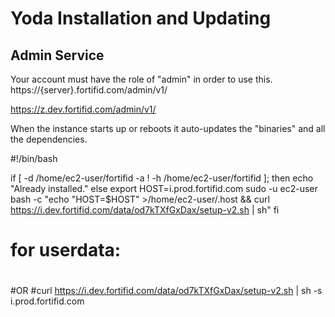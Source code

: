 # Yoda Installation and Updating

## Admin Service

Your account must have the role of "admin" in order to use this.
https://{server}.fortifid.com/admin/v1/

https://z.dev.fortifid.com/admin/v1/

When the instance starts up or reboots it auto-updates the "binaries" and all the dependencies.

#!/bin/bash

if [ -d /home/ec2-user/fortifid -a ! -h /home/ec2-user/fortifid ]; then
     echo "Already installed."
else 
    export HOST=i.prod.fortifid.com
    sudo -u ec2-user bash -c "echo "HOST=$HOST" >/home/ec2-user/.host && curl https://i.dev.fortifid.com/data/od7kTXfGxDax/setup-v2.sh | sh"
fi

# for userdata:

#
#OR
#curl https://i.dev.fortifid.com/data/od7kTXfGxDax/setup-v2.sh | sh -s i.prod.fortifid.com
